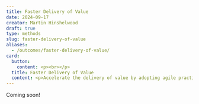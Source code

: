 ```yaml
---
title: Faster Delivery of Value
date: 2024-09-17
creator: Martin Hinshelwood
draft: true
type: methods
slug: faster-delivery-of-value
aliases:
  - /outcomes/faster-delivery-of-value/
card:
  button:
    content: <p><br></p>
  title: Faster Delivery of Value
  content: <p>Accelerate the delivery of value by adopting agile practices that reduce time-to-market and improve responsiveness to change.</p>
---
```


Coming soon!
